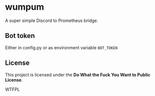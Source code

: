 # wumpum

A super simple Discord to Prometheus bridge.

## Bot token

Either in config.py or as environment variable `BOT_TOKEN`

## License

This project is licensed under the **Do What the Fuck You Want to Public License**.

<a href="http://www.wtfpl.net/"><img src="http://www.wtfpl.net/wp-content/uploads/2012/12/wtfpl-badge-4.png" width="80" height="15" alt="WTFPL" /></a>